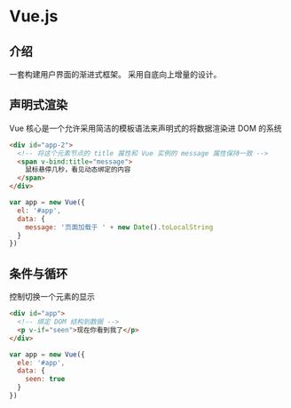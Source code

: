 # Vue.js
## 介绍
一套构建用户界面的渐进式框架。
采用自底向上增量的设计。

## 声明式渲染
Vue 核心是一个允许采用简洁的模板语法来声明式的将数据渲染进 DOM 的系统
```html
<div id="app-2">
  <!-- 将这个元素节点的 title 属性和 Vue 实例的 message 属性保持一致 -->
  <span v-bind:title="message">
    鼠标悬停几秒，看见动态绑定的内容
  </span>
</div>
```
```js
var app = new Vue({
  el: '#app',
  data: {
    message: '页面加载于 ' + new Date().toLocalString
  }
})
```

## 条件与循环
控制切换一个元素的显示
```html
<div id="app">
  <!-- 绑定 DOM 结构到数据 -->
  <p v-if="seen">现在你看到我了</p>
</div>
```
```js
var app = new Vue({
  ele: '#app',
  data: {
    seen: true
  }
})
```
